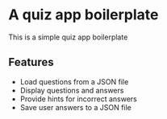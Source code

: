 # A quiz app boilerplate

This is a simple quiz app boilerplate

## Features

- Load questions from a JSON file
- Display questions and answers
- Provide hints for incorrect answers
- Save user answers to a JSON file